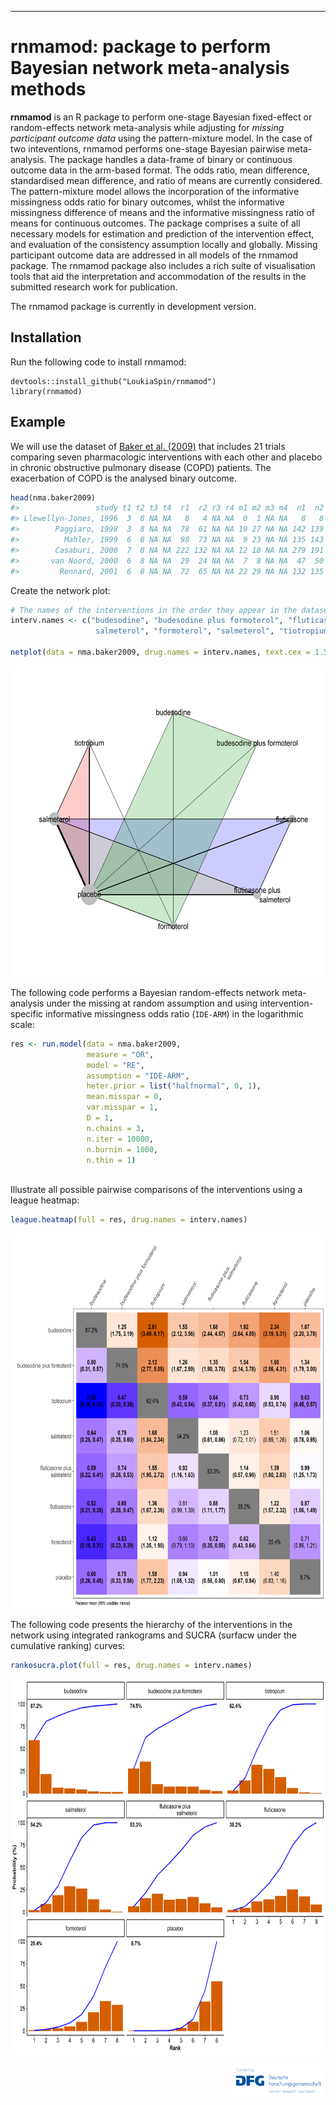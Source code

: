 *** 

# rnmamod: package to perform Bayesian network meta-analysis methods

**rnmamod** is an R package to perform one-stage Bayesian fixed-effect or random-effects network meta-analysis while adjusting for *missing participant outcome data* using the pattern-mixture model. In the case of two inteventions, rnmamod performs one-stage Bayesian pairwise meta-analysis. The package handles a data-frame of binary or continuous outcome data in the arm-based format. The odds ratio, mean difference, standardised mean difference, and ratio of means are currently considered. The pattern-mixture model allows the incorporation of the informative missingness odds ratio for binary outcomes, whilst the informative missingness difference of means and the informative missingness ratio of means for continuous outcomes. The package comprises a suite of all necessary models for estimation and prediction of the intervention effect, and evaluation of the consistency assumption locally and globally. Missing participant outcome data are addressed in all models of the rnmamod package. The rnmamod package also includes a rich suite of visualisation tools that aid the interpretation and accommodation of the results in the submitted research work for publication. 

The rnmamod package is currently in development version.

## Installation

Run the following code to install rnmamod:

    devtools::install_github("LoukiaSpin/rnmamod")
    library(rnmamod)

## Example

We will use the dataset of [Baker et al. (2009)](https://pubmed.ncbi.nlm.nih.gov/19637942/) that includes 21 trials comparing seven pharmacologic interventions with each other and placebo in chronic obstructive pulmonary disease (COPD) patients. The exacerbation of COPD is the analysed binary outcome.

``` r
head(nma.baker2009)
#>                 study t1 t2 t3 t4  r1  r2 r3 r4 m1 m2 m3 m4  n1  n2 n3 n4
#> Llewellyn-Jones, 1996  3  8 NA NA   8   4 NA NA  0  1 NA NA   8   8 NA NA
#>        Paggiaro, 1998  3  8 NA NA  78  61 NA NA 19 27 NA NA 142 139 NA NA
#>          Mahler, 1999  6  8 NA NA  98  73 NA NA  9 23 NA NA 135 143 NA NA
#>        Casaburi, 2000  7  8 NA NA 222 132 NA NA 12 18 NA NA 279 191 NA NA
#>       van Noord, 2000  6  8 NA NA  29  24 NA NA  7  8 NA NA  47  50 NA NA
#>         Rennard, 2001  6  8 NA NA  72  65 NA NA 22 29 NA NA 132 135 NA NA
```

Create the network plot:

``` r
# The names of the interventions in the order they appear in the dataset
interv.names <- c("budesodine", "budesodine plus formoterol", "fluticasone", "fluticasone plus
                   salmeterol", "formoterol", "salmeterol", "tiotropium", "placebo")

netplot(data = nma.baker2009, drug.names = interv.names, text.cex = 1.5)
```

<div style="text-align: center"> <img src="figures/Network Baker.png" width="650" height="500" align="center"></div>

The following code performs a Bayesian random-effects network meta-analysis under the missing at random assumption and using intervention-specific informative missingness odds ratio (`IDE-ARM`) in the logarithmic scale:

``` r
res <- run.model(data = nma.baker2009,
                 measure = "OR",
                 model = "RE",
                 assumption = "IDE-ARM",
                 heter.prior = list("halfnormal", 0, 1),
                 mean.misspar = 0,
                 var.misspar = 1,
                 D = 1,
                 n.chains = 3,
                 n.iter = 10000,
                 n.burnin = 1000,
                 n.thin = 1)
```
<br/>
Illustrate all possible pairwise comparisons of the interventions using a league heatmap:

``` r
league.heatmap(full = res, drug.names = interv.names)
```

<div style="text-align: center"> <img src="figures/League Baker.png" width="750" height="600" align="center"></div>
<br/>
The following code presents the hierarchy of the interventions in the network using integrated rankograms and SUCRA (surfacw under the cumulative ranking) curves:

``` r
rankosucra.plot(full = res, drug.names = interv.names)
```

<div style="text-align: center"> <img src="figures/Sucra Baker.png" width="750" height="600" align="center"></div>
<br/>
<div style="text-align: right"> <img src="figures/dfg_logo_schriftzug_blau_foerderung_en.png" width="150" height="51" align="right"></div>
